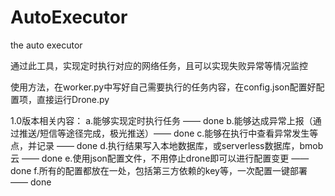 # AutoExecutor
the auto executor

通过此工具，实现定时执行对应的网络任务，且可以实现失败异常等情况监控

使用方法，在worker.py中写好自己需要执行的任务内容，在config.json配置好配置项，直接运行Drone.py


1.0版本相关内容：
a.能够实现定时执行任务 —— done
b.能够达成异常上报（通过推送/短信等途径完成，极光推送）—— done
c.能够在执行中查看异常发生等点，并记录 —— done
d.执行结果写入本地数据库，或serverless数据库，bmob云 —— done
e.使用json配置文件，不用停止drone即可以进行配置变更 —— done
f.所有的配置都放在一处，包括第三方依赖的key等，一次配置一键部署 —— done